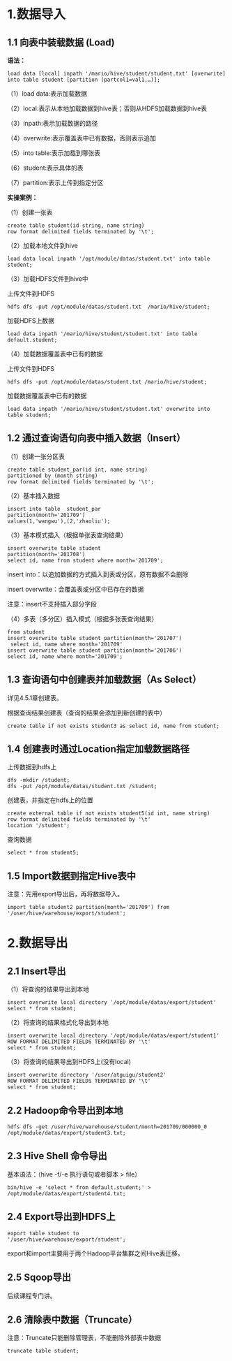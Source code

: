 # 1.数据导入

## 1.1 向表中装载数据  (Load)

**语法：**

```mysql
load data [local] inpath '/mario/hive/student/student.txt' [overwrite] into table student [partition (partcol1=val1,…)];
```

（1）load data:表示加载数据

（2）local:表示从本地加载数据到hive表；否则从HDFS加载数据到hive表

（3）inpath:表示加载数据的路径

（4）overwrite:表示覆盖表中已有数据，否则表示追加

（5）into table:表示加载到哪张表

（6）student:表示具体的表

（7）partition:表示上传到指定分区

**实操案例：**

（1）创建一张表

```mysql
create table student(id string, name string) 
row format delimited fields terminated by '\t';
```

（2）加载本地文件到hive

```mysql
load data local inpath '/opt/module/datas/student.txt' into table student;
```

（3）加载HDFS文件到hive中

上传文件到HDFS

```shell
hdfs dfs -put /opt/module/datas/student.txt  /mario/hive/student;
```

加载HDFS上数据

```mysql
load data inpath '/mario/hive/student/student.txt' into table default.student;
```

（4）加载数据覆盖表中已有的数据

上传文件到HDFS

```shell
hdfs dfs -put /opt/module/datas/student.txt /mario/hive/student;
```

加载数据覆盖表中已有的数据

```mysql
load data inpath '/mario/hive/student/student.txt' overwrite into table student;
```

## 1.2 通过查询语句向表中插入数据（Insert）

（1）创建一张分区表

```mysql
create table student_par(id int, name string) 
partitioned by (month string) 
row format delimited fields terminated by '\t';
```

（2）基本插入数据

```mysql
insert into table  student_par 
partition(month='201709') 
values(1,'wangwu'),(2,'zhaoliu');
```

（3）基本模式插入（根据单张表查询结果）

```mysql
insert overwrite table student 
partition(month='201708')
select id, name from student where month='201709';
```

insert into：以追加数据的方式插入到表或分区，原有数据不会删除

insert overwrite：会覆盖表或分区中已存在的数据

注意：insert不支持插入部分字段

（4）多表（多分区）插入模式（根据多张表查询结果）

```mysql
from student
insert overwrite table student partition(month='201707')
 select id, name where month='201709'
insert overwrite table student partition(month='201706')
select id, name where month='201709';
```

## 1.3 查询语句中创建表并加载数据（As Select）

详见4.5.1章创建表。

根据查询结果创建表（查询的结果会添加到新创建的表中）

```mysql
create table if not exists student3 as select id, name from student;
```

## 1.4 创建表时通过Location指定加载数据路径

上传数据到hdfs上

```
dfs -mkdir /student;
dfs -put /opt/module/datas/student.txt /student;
```

创建表，并指定在hdfs上的位置

```mysql
create external table if not exists student5(id int, name string)
row format delimited fields terminated by '\t'
location '/student';
```

查询数据

```
select * from student5;
```

## **1.5 Import数据到指定Hive表中**

注意：先用export导出后，再将数据导入。

```mysql
import table student2 partition(month='201709') from '/user/hive/warehouse/export/student';
```

# 2.数据导出

## 2.1 Insert导出

（1）将查询的结果导出到本地

```mysql
insert overwrite local directory '/opt/module/datas/export/student' 
select * from student;
```

（2）将查询的结果格式化导出到本地

```mysql
insert overwrite local directory '/opt/module/datas/export/student1' 
ROW FORMAT DELIMITED FIELDS TERMINATED BY '\t' 
select * from student;
```

（3）将查询的结果导出到HDFS上(没有local)

```mysql
insert overwrite directory '/user/atguigu/student2'
ROW FORMAT DELIMITED FIELDS TERMINATED BY '\t' 
select * from student;
```

## 2.2 Hadoop命令导出到本地

```shell
hdfs dfs -get /user/hive/warehouse/student/month=201709/000000_0
/opt/module/datas/export/student3.txt;
```

## 2.3 Hive Shell 命令导出

基本语法：（hive -f/-e 执行语句或者脚本 > file）

```shell
bin/hive -e 'select * from default.student;' > /opt/module/datas/export/student4.txt;
```

## 2.4 Export导出到HDFS上

```shell
export table student to
'/user/hive/warehouse/export/student';
```

export和import主要用于两个Hadoop平台集群之间Hive表迁移。

## 2.5 Sqoop导出

后续课程专门讲。

## 2.6 清除表中数据（Truncate）

注意：Truncate只能删除管理表，不能删除外部表中数据

```mysql
truncate table student;
```

